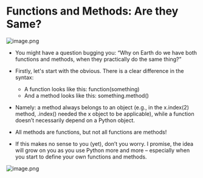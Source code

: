 # Functions and Methods: Are they Same?

![image.png](https://dphi-live.s3.amazonaws.com/media_uploads/image_078a511b91334a098a0e5c2c5d159c13.png)

* You might have a question bugging you: “Why on Earth do we have both functions and methods, when they practically do the same thing?”

* Firstly, let's start with the obvious. There is a clear difference in the syntax:
  * A function looks like this: function(something)
  * And a method looks like this: something.method()

* Namely: a method always belongs to an object (e.g., in the x.index(2) method, .index() needed the x object to be applicable), while a function doesn’t necessarily depend on a Python object.

* All methods are functions, but not all functions are methods!

* If this makes no sense to you (yet), don’t you worry. I promise, the idea will grow on you as you use Python more and more – especially when you start to define your own functions and methods.

![image.png](https://dphi-live.s3.amazonaws.com/media_uploads/image_9d47893b626c4f83833f23d66d26544c.png)